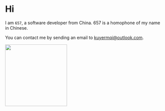 # Hi

I am `657`, a software developer from China. 657 is a homophone of my name in Chinese.

You can contact me by sending an email to kuyermqi@outlook.com.

<img
  :style="{ marginTop: `calc(calc(50vh - 7rem) / 2)` }"
  class=" mx-auto "
  width="200"
  src="/images/charliebrown.jpg"
/>